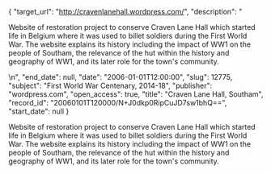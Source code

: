 {
  "target_url": "http://cravenlanehall.wordpress.com/", 
  "description": "<p>Website of restoration project to conserve Craven Lane Hall which started life in Belgium where it was used to billet soldiers during the First World War. The website explains its history including the impact of WW1 on the people of Southam, the relevance of the hut within the history and geography of WW1, and its later role for the town's community.</p>\n", 
  "end_date": null, 
  "date": "2006-01-01T12:00:00", 
  "slug": 12775, 
  "subject": "First World War Centenary, 2014-18", 
  "publisher": "wordpress.com", 
  "open_access": true, 
  "title": "Craven Lane Hall, Southam", 
  "record_id": "20060101T120000/N+J0dkp0RipCuJD7sw1bhQ==", 
  "start_date": null
}

<p>Website of restoration project to conserve Craven Lane Hall which started life in Belgium where it was used to billet soldiers during the First World War. The website explains its history including the impact of WW1 on the people of Southam, the relevance of the hut within the history and geography of WW1, and its later role for the town's community.</p>
